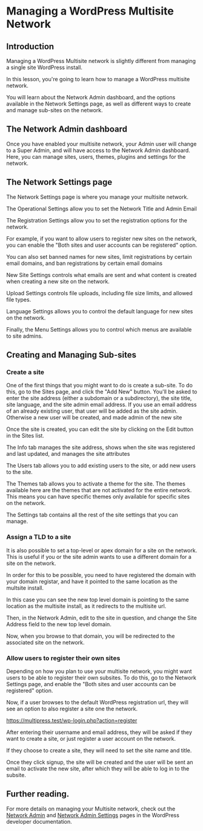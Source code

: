 # Managing a WordPress Multisite Network

## Introduction

Managing a WordPress Multisite network is slightly different from managing a single site WordPress install. 

In this lesson, you're going to learn how to manage a WordPress multisite network.

You will learn about the Network Admin dashboard, and the options available in the Network Settings page, as well as different ways to create and manage sub-sites on the network.

## The Network Admin dashboard

Once you have enabled your multisite network, your Admin user will change to a Super Admin, and will have access to the Network Admin dashboard. Here, you can manage sites, users, themes, plugins and settings for the network.

## The Network Settings page

The Network Settings page is where you manage your multisite network.

The Operational Settings allow you to set the Network Title and Admin Email

The Registration Settings allow you to set the registration options for the network.

For example, if you want to allow users to register new sites on the network, you can enable the "Both sites and user accounts can be registered" option.

You can also set banned names for new sites, limit registrations by certain email domains, and ban registrations by certain email domains

New Site Settings controls what emails are sent and what content is created when creating a new site on the network.

Upload Settings controls file uploads, including file size limits, and allowed file types.

Language Settings allows you to control the default language for new sites on the network.

Finally, the Menu Settings allows you to control which menus are available to site admins.

## Creating and Managing Sub-sites

### Create a site

One of the first things that you might want to do is create a sub-site. To do this, go to the Sites page, and click the "Add New" button. You'll be asked to enter the site address (either a subdomain or a subdirectory), the site title, site language, and the site admin email address. If you use an email address of an already existing user, that user will be added as the site admin. Otherwise a new user will be created, and made admin of the new site

Once the site is created, you can edit the site by clicking on the Edit button in the Sites list.

The Info tab manages the site address, shows when the site was registered and last updated, and manages the site attributes

The Users tab allows you to add existing users to the site, or add new users to the site.

The Themes tab allows you to activate a theme for the site. The themes available here are the themes that are not activated for the entire network. This means you can have specific themes only available for specific sites on the network.

The Settings tab contains all the rest of the site settings that you can manage.

### Assign a TLD to a site

It is also possible to set a top-level or apex domain for a site on the network. This is useful if you or the site admin wants to use a different domain for a site on the network.

In order for this to be possible, you need to have registered the domain with your domain registar, and have it pointed to the same location as the multsite install.

In this case you can see the new top level domain is pointing to the same location as the multisite install, as it redirects to the multisite url.

Then, in the Network Admin, edit to the site in question, and change the Site Address field to the new top level domain.

Now, when you browse to that domain, you will be redirected to the associated site on the network.

### Allow users to register their own sites

Depending on how you plan to use your multisite network, you might want users to be able to register their own subsites. To do this, go to the Network Settings page, and enable the "Both sites and user accounts can be registered" option.

Now, if a user browses to the default WordPress registration url, they will see an option to also register a site one the network.

https://multipress.test/wp-login.php?action=register

After entering their username and email address, they will be asked if they want to create a site, or just register a user account on the network.

If they choose to create a site, they will need to set the site name and title.

Once they click signup, the site will be created and the user will be sent an email to activate the new site, after which they will be able to log in to the subsite.

## Further reading.

For more details on managing your Multisite network, check out the [Network Admin](https://developer.wordpress.org/advanced-administration/multisite/admin/) and [Network Admin Settings](https://developer.wordpress.org/advanced-administration/multisite/admin/settings/) pages in the WordPress developer documentation.
